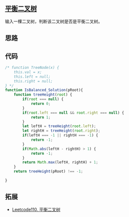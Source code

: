## [平衡二叉树](https://www.nowcoder.com/practice/8b3b95850edb4115918ecebdf1b4d222?tpId=13&tqId=11192&tPage=2&rp=2&ru=/ta/coding-interviews&qru=/ta/coding-interviews/question-ranking)

输入一棵二叉树，判断该二叉树是否是平衡二叉树。

## 思路


## 代码
```js
/* function TreeNode(x) {
    this.val = x;
    this.left = null;
    this.right = null;
} */
function IsBalanced_Solution(pRoot){
    function treeHeight(root) {
        if(root === null) {
            return 0;
        }
        if(root.left === null && root.right === null) {
            return 1;
        }
        let leftH = treeHeight(root.left);
        let rightH = treeHeight(root.right);
        if(leftH === -1 || rightH === -1) {
            return -1;
        }
        if(Math.abs(leftH - rightH) > 1) {
            return -1;
        }
        return Math.max(leftH, rightH) + 1;
    }
    return treeHeight(pRoot) !== -1;
    
}
```

## 拓展
- [Leetcode110. 平衡二叉树](https://leetcode-cn.com/problems/balanced-binary-tree/)